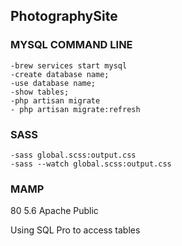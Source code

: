 ## PhotographySite

### MYSQL COMMAND LINE
```
-brew services start mysql
-create database name;
-use database name;
-show tables;
-php artisan migrate
- php artisan migrate:refresh
```
### SASS
```
-sass global.scss:output.css
-sass --watch global.scss:output.css
```
### MAMP
80
5.6
Apache
Public

Using SQL Pro to access tables
